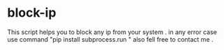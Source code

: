 # block-ip
This script helps you to block any ip from your system .
in any error case use command "pip install subprocess.run "
also fell free to contact me .
